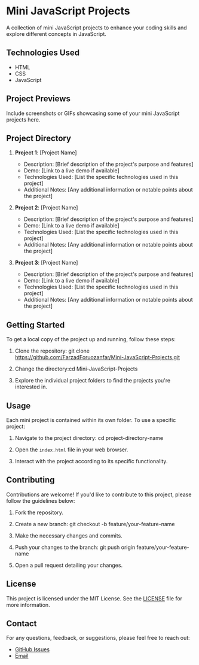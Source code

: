 # Mini JavaScript Projects


A collection of mini JavaScript projects to enhance your coding skills and explore different concepts in JavaScript.

## Technologies Used

- HTML
- CSS
- JavaScript

## Project Previews

Include screenshots or GIFs showcasing some of your mini JavaScript projects here.

## Project Directory

1. **Project 1**: [Project Name]
   - Description: [Brief description of the project's purpose and features]
   - Demo: [Link to a live demo if available]
   - Technologies Used: [List the specific technologies used in this project]
   - Additional Notes: [Any additional information or notable points about the project]

2. **Project 2**: [Project Name]
   - Description: [Brief description of the project's purpose and features]
   - Demo: [Link to a live demo if available]
   - Technologies Used: [List the specific technologies used in this project]
   - Additional Notes: [Any additional information or notable points about the project]

3. **Project 3**: [Project Name]
   - Description: [Brief description of the project's purpose and features]
   - Demo: [Link to a live demo if available]
   - Technologies Used: [List the specific technologies used in this project]
   - Additional Notes: [Any additional information or notable points about the project]

## Getting Started

To get a local copy of the project up and running, follow these steps:

1. Clone the repository: git clone https://github.com/FarzadForuozanfar/Mini-JavaScript-Projects.git


2. Change the directory:cd Mini-JavaScript-Projects


3. Explore the individual project folders to find the projects you're interested in.

## Usage

Each mini project is contained within its own folder. To use a specific project:

1. Navigate to the project directory: cd project-directory-name


2. Open the `index.html` file in your web browser.

3. Interact with the project according to its specific functionality.

## Contributing

Contributions are welcome! If you'd like to contribute to this project, please follow the guidelines below:

1. Fork the repository.

2. Create a new branch: git checkout -b feature/your-feature-name


3. Make the necessary changes and commits.

4. Push your changes to the branch: git push origin feature/your-feature-name


5. Open a pull request detailing your changes.

## License

This project is licensed under the MIT License. See the [LICENSE](LICENSE) file for more information.

## Contact

For any questions, feedback, or suggestions, please feel free to reach out:

- [GitHub Issues](https://github.com/FarzadForuozanfar/Mini-JavaScript-Projects/issues)
- [Email](mailto:your-email@example.com)
